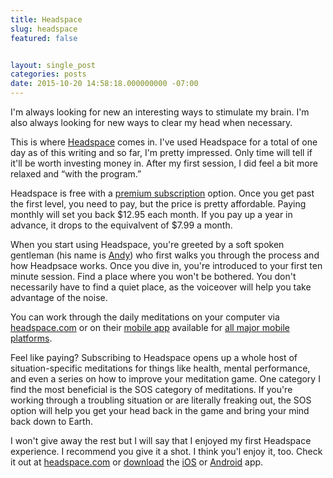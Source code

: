 ```yaml
---
title: Headspace
slug: headspace
featured: false


layout: single_post
categories: posts
date: 2015-10-20 14:58:18.000000000 -07:00
---
```


I'm always looking for new an interesting ways to stimulate my brain. I'm also always looking for new ways to clear my head when necessary.

This is where [Headspace](https://www.headspace.com/) comes in. I've used Headspace for a total of one day as of this writing and so far, I'm pretty impressed. Only time will tell if it'll be worth investing money in. After my first session, I did feel a bit more relaxed and “with the program.”

Headspace is free with a [premium subscription](https://www.headspace.com/buy) option. Once you get past the first level, you need to pay, but the price is pretty affordable. Paying monthly will set you back $12.95 each month. If you pay up a year in advance, it drops to the equivalvent of $7.99 a month.

When you start using Headspace, you're greeted by a soft spoken gentleman (his name is [Andy](https://www.headspace.com/andy-puddicombe)) who first walks you through the process and how Headpsace works. Once you dive in, you're introduced to your first ten minute session. Find a place where you won't be bothered. You don't necessarily have to find a quiet place, as the voiceover will help you take advantage of the noise.

You can work through the daily meditations on your computer via [headspace.com](https://www.headspace.com/) or on their [mobile app](https://www.headspace.com/headspace-meditation-app) available for [all major mobile platforms](https://www.headspace.com/headspace-meditation-app).

Feel like paying? Subscribing to Headspace opens up a whole host of situation-specific meditations for things like health, mental performance, and even a series on how to improve your meditation game. One category I find the most beneficial is the SOS category of meditations. If you're working through a troubling situation or are literally freaking out, the SOS option will help you get your head back in the game and bring your mind back down to Earth.

I won't give away the rest but I will say that I enjoyed my first Headspace experience. I recommend you give it a shot. I think you'l enjoy it, too. Check it out at [headspace.com](https://www.headspace.com/) or [download](https://www.headspace.com/headspace-meditation-app) the [iOS](https://www.headspace.com/headspace-meditation-app) or [Android](https://www.headspace.com/headspace-meditation-app) app.

